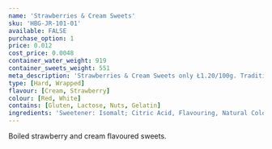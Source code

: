 ```yaml
---
name: 'Strawberries & Cream Sweets'
sku: 'HBG-JR-101-01'
available: FALSE
purchase_option: 1
price: 0.012
cost_price: 0.0048
container_water_weight: 919
container_sweets_weight: 551
meta_description: 'Strawberries & Cream Sweets only Ł1.20/100g. Traditional sweets and more at Humbugs Confectionery Store. Specialists in satisfying your sweet tooth!'
type: [Hard, Wrapped]
flavour: [Cream, Strawberry]
colour: [Red, White]
contains: [Gluten, Lactose, Nuts, Gelatin]
ingredients: 'Sweetener: Isomalt; Citric Acid, Flavouring, Natural Colour: E162'
---
```

Boiled strawberry and cream flavoured sweets.